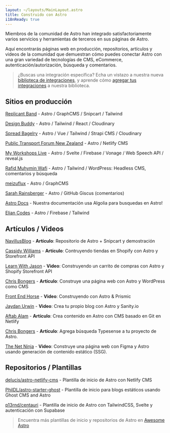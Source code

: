 ```yaml
---
layout: ~/layouts/MainLayout.astro
title: Construido con Astro
i18nReady: true
---
```


Miembros de la comunidad de Astro han integrado satisfactoriamente varios servicios y herramientas de terceros en sus páginas de Astro.

Aquí encontrarás páginas web en producción, repositorios, artículos y videos de la comunidad que demuestran cómo puedes conectar Astro con una gran variedad de tecnologías de CMS, eCommerce, autenticación/autorización, búsqueda y comentarios.

> ¿Buscas una integración específica? Echa un vistazo a nuestra nueva [biblioteca de integraciones](https://astro.build/integrations), y aprende cómo
> [agregar tus integraciones](/es/guides/publish-to-npm/#integrations-library) a nuestra biblioteca.

## Sitios en producción

[Replicant Band](https://replicant.band) - Astro / GraphCMS / Snipcart / Tailwind

[Design Buddy](https://design-buddy.netlify.app) - Astro / Tailwind / React / Cloudinary

[Spread Bagelry](https://spreadbagelry.com) - Astro / Vue / Tailwind / Strapi CMS / Cloudinary

[Public Transport Forum New Zealand](https://publictransportforum.nz/articles) - Astro / Netlify CMS

[My Workshops Live](https://myworkshops.live) - Astro / Svelte / Firebase / Vonage / Web Speech API / reveal.js

[Rafid Muhymin Wafi](https://softhardsystem.com/) - Astro / Tailwind / WordPress: Headless CMS, comentarios y búsqueda

[meizuflux](https://meizuflux.com) - Astro / GraphCMS

[Sarah Rainsberger](https://www.rainsberger.ca/) - Astro / GitHub Giscus (comentarios)

[Astro Docs](https://github.com/withastro/docs) - Nuestra documentación usa Algolia para busquedas en Astro!

[Elian Codes](https://www.elian.codes/) - Astro / Firebase / Tailwind

## Artículos / Videos

[NavillusBlog](https://navillus.dev/blog/astro-plus-snipcart) - **Artículo**: Repositorio de Astro + Snipcart y demostración

[Cassidy Williams](https://www.netlify.com/blog/2021/07/23/build-a-modern-shopping-site-with-astro-and-serverless-functions/) - **Artículo**: Contruyendo tiendas en Shopify con Astro y Storefront API

[Learn With Jason](https://youtube.com/watch?v=FJOJmKFngLI) - **Video**: Construyendo un carrito de compras con Astro y Shopify Storefront API

[Chris Bongers](https://blog.openreplay.com/building-an-astro-website-with-wordpress-as-a-headless-cms) - **Artículo**: Construye una página web con Astro y WordPress como CMS

[Front End Horse](https://www.youtube.com/watch?v=qFUfuDSLdxM) - **Video**: Construyendo con Astro & Prismic

[Jaydan Urwin](https://www.youtube.com/watch?v=-jAWLTfsSQw) - **Video**: Crea tu propio blog con Astro y Sanity.io

[Aftab Alam](https://aalam.vercel.app/blog/astro-and-git-cms-netlify) - **Artículo**: Crea contenido en Astro con CMS basado en Git en Netlify

[Chris Bongers](https://aviyel.com/post/1006/adding-typesense-search-to-an-astro-static-generated-website) - **Artículo**: Agrega búsqueda Typesense a tu proyecto de Astro.

[The Net Ninja](https://www.youtube.com/playlist?list=PL4cUxeGkcC9hZm9NYpd4G-jhoeEk0ls--) - **Video**: Construye una página web con Figma y Astro usando generación de contenido estático (SSG).

## Repositorios / Plantillas

[delucis/astro-netlify-cms](https://github.com/delucis/astro-netlify-cms/) - Plantilla de inicio de Astro con Netlify CMS

[PhilDL/astro-starter-ghost](https://github.com/PhilDL/astro-starter-ghost) - Plantilla de inicio para blogs estáticos usando Ghost CMS and Astro

[p13rnd/centauri](https://github.com/p13rnd/centauri) - Plantilla de inicio de Astro con TailwindCSS, Svelte y autenticación con Supabase

> Encuentra más plantillas de inicio y repositorios de Astro en [Awesome Astro](https://github.com/one-aalam/awesome-astro#%E2%84%B9%EF%B8%8F-repositoriesstarter-kitscomponents)
